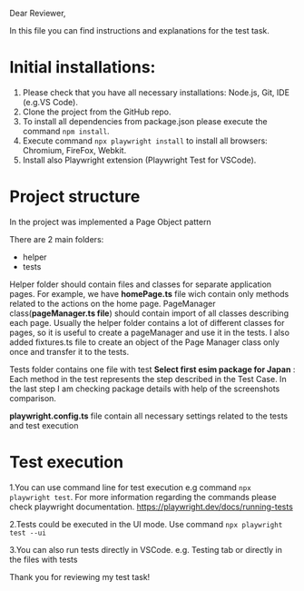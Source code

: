 Dear Reviewer, 

In this file you can find instructions and explanations for the test task.

# Initial installations:

1. Please check that you have all necessary installations: Node.js, Git, IDE (e.g.VS Code).
2. Clone the project from the GitHub repo. 
3. To install all dependencies from package.json please execute the command `npm install`.
4. Execute command `npx playwright install` to  install all browsers: Chromium, FireFox, Webkit.
5. Install also Playwright extension (Playwright Test for VSCode).

# Project structure
In the project was implemented a Page Object pattern

There are 2 main folders:
- helper 
- tests

Helper folder should contain files and classes for separate application pages.
For example, we have **homePage.ts** file wich contain only methods related to the actions on the home page.
PageManager class(**pageManager.ts file**) should contain import of all  classes describing each page.
Usually the helper folder contains a lot of different classes for pages, so it is useful to create a  pageManager and use it in the tests.
I also added fixtures.ts file to create an object of the Page Manager class only once and transfer it to the tests.


Tests folder contains one file with test **Select first esim package for Japan** :
Each method in the test represents the step described in the Test Case.
In the last step I am checking package details with help of the screenshots comparison.

**playwright.config.ts** file contain all necessary settings related to the tests and test execution

# Test execution
1.You can use command line for test execution
e.g command `npx playwright test`.
For more information regarding the commands please check playwright documentation.
https://playwright.dev/docs/running-tests

2.Tests could be executed in the UI mode.
Use command `npx playwright test --ui`

3.You can also run tests directly in VSCode.
e.g. Testing tab or directly in the files with tests



Thank you for reviewing my test task!